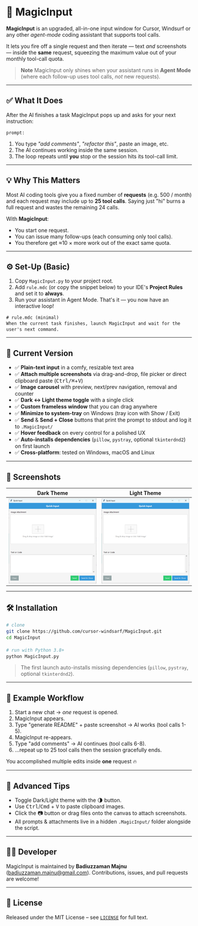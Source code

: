 # 🚀 MagicInput

**MagicInput** is an upgraded, all-in-one input window for Cursor, Windsurf or any other _agent-mode_ coding assistant that supports tool calls.

It lets you fire off a single request and then iterate — text _and_ screenshots — inside the **same** request, squeezing the maximum value out of your monthly tool-call quota.

> **Note**  MagicInput only shines when your assistant runs in **Agent Mode** (where each follow-up uses tool calls, _not_ new requests).

---

## ✅ What It Does

After the AI finishes a task MagicInput pops up and asks for your next instruction:

```
prompt:
```

1. You type _"add comments"_, _"refactor this"_, paste an image, etc.
2. The AI continues working inside the same session.
3. The loop repeats until **you** stop or the session hits its tool-call limit.

---

## 💡 Why This Matters

Most AI coding tools give you a fixed number of **requests** (e.g. 500 / month) and each request may include up to **25 tool calls**. Saying just "hi" burns a full request and wastes the remaining 24 calls.

With **MagicInput**:

* You start one request.
* You can issue many follow-ups (each consuming only tool calls).
* You therefore get ≈10 × more work out of the exact same quota.

---

## ⚙️ Set-Up (Basic)

1. Copy `MagicInput.py` to your project root.
2. Add `rule.mdc` (or copy the snippet below) to your IDE's **Project Rules** and set it to **always**.
3. Run your assistant in Agent Mode.  That's it — you now have an interactive loop!

```mdc
# rule.mdc (minimal)
When the current task finishes, launch MagicInput and wait for the user's next command.
```

---

## 🧪 Current Version

* ✅ **Plain-text input** in a comfy, resizable text area
* ✅ **Attach multiple screenshots** via drag-and-drop, file picker or direct clipboard paste (<kbd>Ctrl/⌘</kbd>+<kbd>V</kbd>)
* ✅ **Image carousel** with preview, next/prev navigation, removal and counter
* ✅ **Dark ↔ Light theme toggle** with a single click
* ✅ **Custom frameless window** that you can drag anywhere
* ✅ **Minimize to system-tray** on Windows (tray icon with Show / Exit)
* ✅ **Send** & **Send + Close** buttons that print the prompt to stdout and log it to `.MagicInput/`
* ✅ **Hover feedback** on every control for a polished UX
* ✅ **Auto-installs dependencies** (`pillow`, `pystray`, optional `tkinterdnd2`) on first launch
* ✅ **Cross-platform**: tested on Windows, macOS and Linux

---

## 📸 Screenshots

| Dark Theme | Light Theme |
|---|---|
| ![Dark mode preview](.MagicInput/Darkmode.png) | ![Light mode preview](.MagicInput/Lightmode.png) |

---

## 🛠️ Installation

```bash
# clone
git clone https://github.com/cursor-windsarf/MagicInput.git
cd MagicInput

# run with Python 3.8+
python MagicInput.py
```

> The first launch auto-installs missing dependencies (`pillow`, `pystray`, optional `tkinterdnd2`).

---

## 🤖 Example Workflow

1. Start a new chat → _one_ request is opened.
2. MagicInput appears.
3. Type "generate README" + paste screenshot → AI works (tool calls 1-5).
4. MagicInput re-appears.
5. Type "add comments" → AI continues (tool calls 6-8).
6. …repeat up to 25 tool calls then the session gracefully ends.

You accomplished multiple edits inside **one** request 🔥

---

## 🧰 Advanced Tips

* Toggle Dark/Light theme with the 🌗 button.
* Use <kbd>Ctrl</kbd>/<kbd>Cmd</kbd> + <kbd>V</kbd> to paste clipboard images.
* Click the 📷 button or drag files onto the canvas to attach screenshots.
* All prompts & attachments live in a hidden `.MagicInput/` folder alongside the script.

---

## 🙋‍♂️ Developer

MagicInput is maintained by **Badiuzzaman Majnu** (<badiuzzaman.majnu@gmail.com>). Contributions, issues, and pull requests are welcome!

---

## 📜 License

Released under the MIT License – see [`LICENSE`](LICENSE) for full text.
